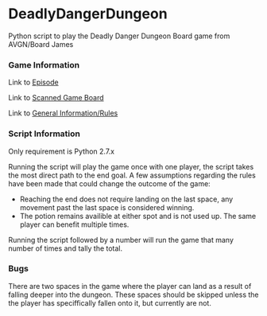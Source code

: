 DeadlyDangerDungeon
===================

Python script to play the Deadly Danger Dungeon Board game from AVGN/Board James


### Game Information

Link to [Episode](http://www.cinemassacre.com/2010/03/26/board-james-deadly-danger-dungeon/)

Link to [Scanned Game Board](http://i157.photobucket.com/albums/t75/MikeMatei/Deadly_Danger_Dungeon_scann.jpg)

Link to [General Information/Rules](http://cinemassacre.com/2010/05/05/deadly-danger-dungeon/)


### Script Information

Only requirement is Python 2.7.x


Running the script will play the game once with one player, the script takes the most direct path to the end goal. A few assumptions regarding the rules have been made that could change the outcome of the game:


+ Reaching the end does not require landing on the last space, any movement past the last space is considered winning.
+ The potion remains availible at either spot and is not used up. The same player can benefit multiple times.


Running the script followed by a number will run the game that many number of times and tally the total.

### Bugs

There are two spaces in the game where the player can land as a result of falling deeper into the dungeon. These spaces should be skipped unless the the player has speciffically fallen onto it, but currently are not.
